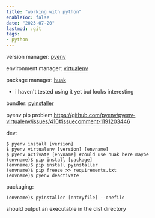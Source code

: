 ```yaml
---
title: "working with python"
enableToc: false
date: "2023-07-20"
lastmod: :git
tags:
- python
---
```

version manager: [pyenv](https://github.com/pyenv/pyenv)

environment manager: [virtualenv](https://pyinstaller.org/en/stable/development/venv.html)

package manager: [huak](https://github.com/cnpryer/huak)
- i haven't tested using it yet but looks interesting

bundler: [pyinstaller](https://pyinstaller.org/en/stable/)

pyenv pip problem
https://github.com/pyenv/pyenv-virtualenv/issues/410#issuecomment-1191203446

dev:
```
$ pyenv install [version]
$ pyenv virtualenv [version] [envname]
$ pyenv activate [envname] #could use huak here maybe
(envname)$ pip install [package]
(envname)$ pip install pyinstaller
(envname)$ pip freeze >> requirements.txt
(envname)$ pyenv deactivate
```

packaging:
```
(envname)$ pyinstaller [entryfile] --onefile
```

should output an executable in the dist directory
